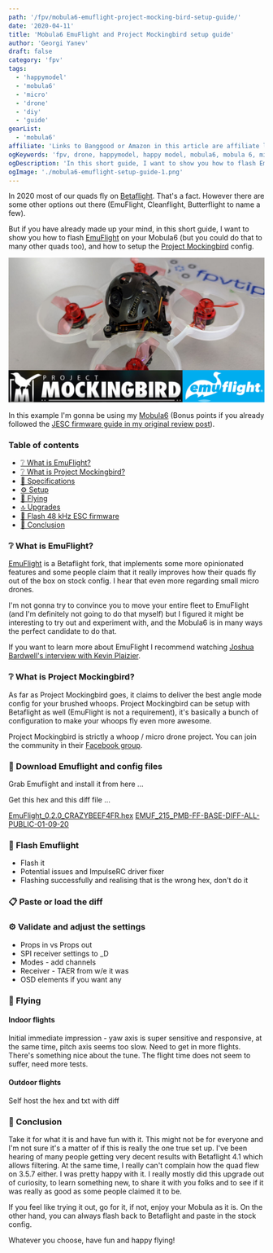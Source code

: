 ```yaml
---
path: '/fpv/mobula6-emuflight-project-mocking-bird-setup-guide/'
date: '2020-04-11'
title: 'Mobula6 EmuFlight and Project Mockingbird setup guide'
author: 'Georgi Yanev'
draft: false
category: 'fpv'
tags:
  - 'happymodel'
  - 'mobula6'
  - 'micro'
  - 'drone'
  - 'diy'
  - 'guide'
gearList:
  - 'mobula6'
affiliate: 'Links to Banggood or Amazon in this article are affiliate links and would support the blog if used to make a purchase.'
ogKeywords: 'fpv, drone, happymodel, happy model, mobula6, mobula 6, micro, freestyle, toothpick, fpv freestyle, fpv drone, quad, quadcopter, micro drone, micro quad, emax freestyle, emax tinyhawk, tinyhawk, what toothpick to buy, which toothpick micro drone to get, emax toothpick, emax micro drone, happy model micro drone, happymodel mobula6, mobula6 micro drone, tinywhoop, mobula6 tiny whoop, mobula6 48 khz, mobula6 48khz mod, project mockingbird, emuflight, betaflight, configurator, emuflight configurator, how to setup project mocking bird on the mobula6'
ogDescription: 'In this short guide, I want to show you how to flash EmuFlight on your Mobula6 (but you could do that to many other quads too), and how to setup the Project Mockingbird config.'
ogImage: './mobula6-emuflight-setup-guide-1.png'
---
```


In 2020 most of our quads fly on [Betaflight][3]. That's a fact. However there are some other options out there (EmuFlight, Cleanflight, Butterflight to name a few).

But if you have already made up your mind, in this short guide, I want to show you how to flash [EmuFlight][4] on your Mobula6 (but you could do that to many other quads too), and how to setup the [Project Mockingbird][6] config.

![Mobula6 with EmuFlight and Project Mockingbird](mobula6-emuflight-setup-guide-1.png)

In this example I'm gonna be using my [Mobula6][1] (Bonus points if you already followed the [JESC firmware guide in my original review post][2]).

### Table of contents

- [❔ What is EmuFlight?](#what-is-emuflight)
- [❔ What is Project Mockingbird?](#what-is-project-mockingbird)
- [📝 Specifications](#specs)
- [⚙ Setup](#setup)
- [🚁 Flying](#flying)
- [🔝 Upgrades](#upgrades)
- [💾 Flash 48 kHz ESC firmware](#flash)
- [📑 Conclusion](#conclusion)

<!-- If you prefer watching, check out the full video review on my YouTube channel:

<div style="text-align: center">
  <iframe width="560" height="315" src="https://www.youtube.com/embed/INYdY-2tP9E?rel=0" frameBorder="0" allowFullScreen title="Happymodel Mobula6 - review, binding, complete setup, JESC 48 kHz MOD | BEST WHOOP WINTER 2020"></iframe>
</div> -->

### <span id="what-is-emuflight">❔ What is EmuFlight?</span>

[EmuFlight][4] is a Betaflight fork, that implements some more opinionated features and some people claim that it really improves how their quads fly out of the box on stock config. I hear that even more regarding small micro drones.

I'm not gonna try to convince you to move your entire fleet to EmuFlight (and I'm definitely not going to do that myself) but I figured it might be interesting to try out and experiment with, and the Mobula6 is in many ways the perfect candidate to do that.

If you want to learn more about EmuFlight I recommend watching [Joshua Bardwell's interview with Kevin Plaizier][5].

### <span id="what-is-project-mockingbird" class="offset-top-nav">❔ What is Project Mockingbird?</span>

As far as Project Mockingbird goes, it claims to deliver the best angle mode config for your brushed whoops. Project Mockingbird can be setup with Betaflight as well (EmuFlight is not a requirement), it's basically a bunch of configuration to make your whoops fly even more awesome.

Project Mockingbird is strictly a whoop / micro drone project. You can join the community in their [Facebook group][7].

### 🔽 Download Emuflight and config files

Grab Emuflight and install it from here ...

Get this hex and this diff file ...

[EmuFlight_0.2.0_CRAZYBEEF4FR.hex](EmuFlight_0.2.0_CRAZYBEEF4FR.hex)
[EMUF_215_PMB-FF-BASE-DIFF-ALL-PUBLIC-01-09-20](EMUF_215_PMB-FF-BASE-DIFF-ALL-PUBLIC-01-09-20.txt)

### 💾 Flash Emuflight

- Flash it
- Potential issues and ImpulseRC driver fixer
- Flashing successfully and realising that is the wrong hex, don't do it

### 📋 Paste or load the diff

### ⚙ Validate and adjust the settings

- Props in vs Props out
- SPI receiver settings to \_D
- Modes - add channels
- Receiver - TAER from w/e it was
- OSD elements if you want any

### 🚁 Flying

#### Indoor flights

Initial immediate impression - yaw axis is super sensitive and responsive, at the same time, pitch axis seems too slow.
Need to get in more flights. There's something nice about the tune. The flight time does not seem to suffer, need more tests.

#### Outdoor flights

Self host the hex and txt with diff

### 📝 Conclusion

Take it for what it is and have fun with it. This might not be for everyone and I'm not sure it's a matter of if this is really the one true set up.
I've been hearing of many people getting very decent results with Betaflight 4.1 which allows filtering. At the same time, I really can't complain how the quad flew on 3.5.7 either. I was pretty happy with it. I really mostly did this upgrade out of curiosity, to learn something new, to share it with you folks and to see if it was really as good as some people claimed it to be.

If you feel like trying it out, go for it, if not, enjoy your Mobula as it is. On the other hand, you can always flash back to Betaflight and paste in the stock config.

Whatever you choose, have fun and happy flying!

[0]: Linkslist
[1]: https://bit.ly/mobula-6
[2]: /fpv/mobula6-48khz-jesc-complete-setup-review/
[3]: https://github.com/betaflight/betaflight
[4]: https://github.com/emuflight/EmuFlight
[5]: https://www.youtube.com/watch?v=WP2pbe1-TjY
[6]: https://projectmockingbird.squarespace.com/
[7]: https://www.facebook.com/groups/1702300099835884/
